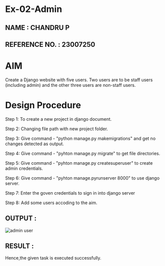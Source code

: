 # Ex-02-Admin
## NAME : CHANDRU P
## REFERENCE NO. : 23007250
# AIM
Create a Django website with five users. Two users are to be staff users (including admin) and the other three users are non-staff users.
# Design Procedure
Step 1:
To create a new project in django document.

Step 2:
Changing file path with new project folder.

Step 3:
Give command - "python manage.py makemigrations" and get no changes detected as output.

Step 4:
Give command - "pyhton manage.py migrate" to get file directories.

Step 5:
Give command - "pyhton manage.py createsuperuser" to create admin credentials.

Step 6:
Give command - "pyhton manage.pyrunserver 8000" to use django server.

Step 7:
Enter the goven credentials to sign in into django server

Step 8:
Add some users accoding to the aim.

## OUTPUT :


![admin user](https://github.com/Karthi-Govindharaju/ODD2023-WT-Ex-02-Admin/assets/139841798/4a92f140-0492-4f32-9559-12751c5aba01)


## RESULT :
Hence,the given task is executed successfully.
